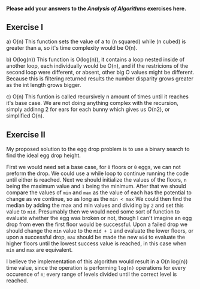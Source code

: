 #### Please add your answers to the ***Analysis of  Algorithms*** exercises here.

## Exercise I

a) O(n) This function sets the value of a to (n squared) while (n cubed) is greater than a, so it's time complexity would be O(n).


b) O(log(n)) This function is O(log(n)), it contains a loop nested inside of another loop, each individually would be O(n), and if the restricions of the second loop were different, or absent, other big O values might be different. Because this is filtering returned results the number disparity grows greater as the int length grows bigger.


c) O(n) This funtion is called recursively n amount of times until it reaches it's
base case. We are not doing anything complex with the recursion, simply addinng 2 for ears for each bunny which gives us O(n2), or simplified O(n).  
## Exercise II

My proposed solution to the egg drop problem is to use a binary search to find the ideal egg drop height.

First we would need set a base case, for `0` floors or `0` eggs, we can not preform the drop. We could use a while loop to continue running the code until either is reached.
Next we should initialize the values of the floors, `n` being the maximum value and `1` being the minimum. 
After that we should compare the values of `min` and `max` as the value of each has the potential to change as we continue, so as long as the `min < max` 
We could then find the median by adding the max and min values and dividing by `2` and set this value to `mid`. 
Presumably then we would need some sort of function to evaluate whether the egg was broken or not, though I can't imagine an egg drop from even the first floor would be successful. Upon a failed drop we should change the `min` value to the `mid + 1` and evaluate the lower floors, or upon a successful drop, `max` should be made the new `mid` to evaluate the higher floors until the lowest success value is reached, in this case when `min` and `max` are equivalent. 

I believe the implementation of this algorithm would result in a O(n log(n)) time value, since the operation is performing `log(n)` operations for every occurence of `n`; every range of levels divided until the correct level is reached.
